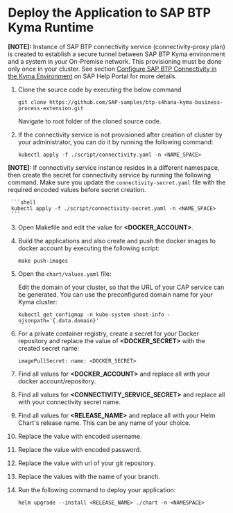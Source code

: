 # Deploy the Application to SAP BTP Kyma Runtime

 **[NOTE]:** Instance of SAP BTP connectivity service (connectivity-proxy plan) is created to establish a secure tunnel between SAP BTP Kyma environment and a system in your On-Premise network. This provisioning must be done only once in your cluster. See section [Configure SAP BTP Connectivity in the Kyma Environment](https://help.sap.com/docs/BTP/65de2977205c403bbc107264b8eccf4b/0c035010a9d64cc8a02d872829c7fa75.html) on SAP Help Portal for more details.


1. Clone the source code by executing the below command

    ```shell
    git clone https://github.com/SAP-samples/btp-s4hana-kyma-business-process-extension.git
    ```
    
   Navigate to root folder of the cloned source code.

 2. If the connectivity service is not provisioned after creation of cluster by your administrator, you can do it by running the following command:
     
     ```shell
     kubectl apply -f ./script/connectivity.yaml -n <NAME_SPACE>
     ```

 **[NOTE]:** If connectivity service instance resides in a different namespace, then create the secret for connectivity service by running the following command.
 Make sure you update the `connectivity-secret.yaml` file with the required encoded values before secret creation.

     ```shell
     kubectl apply -f ./script/connectivity-secret.yaml -n <NAME_SPACE>
     ```

3. Open Makefile and edit the value for **<DOCKER_ACCOUNT>**.

4. Build the applications and also create and push the docker images to docker account by executing the following script:

    ```shell
    make push-images
    ```

5. Open the `chart/values.yaml` file:

    Edit the domain of your cluster, so that the URL of your CAP service can be generated. You can use the preconfigured domain name for your Kyma cluster:

    ```shell
    kubectl get configmap -n kube-system shoot-info -ojsonpath='{.data.domain}'
    ```

6. For a private container registry, create a secret for your Docker repository and replace the value of **<DOCKER_SECRET>** with the created secret name:

    ```shell
    imagePullSecret: name: <DOCKER_SECRET>
    ```

7. Find all values for **<DOCKER_ACCOUNT>** and replace all with your docker account/repository.

8. Find all values for **<CONNECTIVITY_SERVICE_SECRET>** and replace all with your connectivity secret name.

9. Find all values for **<RELEASE_NAME>** and replace all with your Helm Chart's release name. This can be any name of your choice.

10. Replace the value **<gitusername>** with encoded username.

11. Replace the value **<gitpassword>** with encoded password.

12. Replace the value **<giturl>** with url of your git repository.

13. Replace the values **<gitbranch>** with the name of your branch.

14. Run the following command to deploy your application:

    ```shell
    helm upgrade --install <RELEASE_NAME> ./chart -n <NAMESPACE>
    ```
